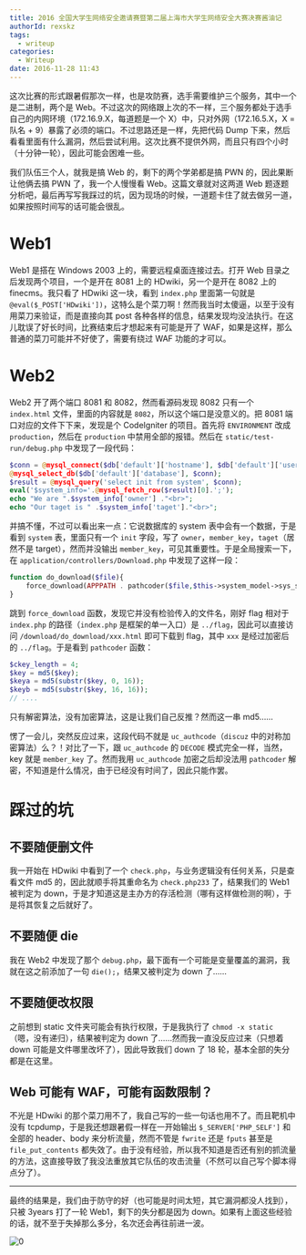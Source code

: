 ```yaml
---
title: 2016 全国大学生网络安全邀请赛暨第二届上海市大学生网络安全大赛决赛酱油记
authorId: rexskz
tags:
  - writeup
categories:
  - Writeup
date: 2016-11-28 11:43
---
```


这次比赛的形式跟暑假那次一样，也是攻防赛，选手需要维护三个服务，其中一个是二进制，两个是 Web。不过这次的网络跟上次的不一样，三个服务都处于选手自己的内网环境（172.16.9.X，每道题是一个 X）中，只对外网（172.16.5.X，X = 队名 + 9）暴露了必须的端口。不过思路还是一样，先把代码 Dump 下来，然后看看里面有什么漏洞，然后尝试利用。这次比赛不提供外网，而且只有四个小时（十分钟一轮），因此可能会困难一些。

我们队伍三个人，就我是搞 Web 的，剩下的两个学弟都是搞 PWN 的，因此果断让他俩去搞 PWN 了，我一个人慢慢看 Web。这篇文章就对这两道 Web 题逐题分析吧，最后再写写我踩过的坑，因为现场的时候，一道题卡住了就去做另一道，如果按照时间写的话可能会很乱。

# Web1

Web1 是搭在 Windows 2003 上的，需要远程桌面连接过去。打开 Web 目录之后发现两个项目，一个是开在 8081 上的 HDwiki，另一个是开在 8082 上的 finecms。我只看了 HDwiki 这一块，看到 `index.php` 里面第一句就是 `@eval($_POST['HDwiki'])`，这特么是个菜刀啊！然而我当时太傻逼，以至于没有用菜刀来验证，而是直接向其 post 各种各样的信息，结果发现均没法执行。在这儿耽误了好长时间，比赛结束后才想起来有可能是开了 WAF，如果是这样，那么普通的菜刀可能并不好使了，需要有绕过 WAF 功能的才可以。

# Web2

Web2 开了两个端口 8081 和 8082，然而看源码发现 8082 只有一个 `index.html` 文件，里面的内容就是 `8082`，所以这个端口是没意义的。把 8081 端口对应的文件下下来，发现是个 CodeIgniter 的项目。首先将 `ENVIRONMENT` 改成 `production`，然后在 `production` 中禁用全部的报错。然后在 `static/test-run/debug.php` 中发现了一段代码：

```php
$conn = @mysql_connect($db['default']['hostname'], $db['default']['username'], $db['default']['password']) or die("connect failed" . mysql_error());
@mysql_select_db($db['default']['database'], $conn);
$result = @mysql_query('select init from system', $conn);
eval('$system_info='.@mysql_fetch_row($result)[0].';');
echo "We are ".$system_info['owner'] ."<br>";
echo "Our taget is " .$system_info['taget']."<br>";
```

并搞不懂，不过可以看出来一点：它说数据库的 system 表中会有一个数据，于是看到 `system` 表，里面只有一个 `init` 字段，写了 `owner`，`member_key`，`taget`（居然不是 target），然而并没输出 `member_key`，可见其重要性。于是全局搜索一下，在 `application/controllers/Download.php` 中发现了这样一段：

```php
function do_download($file){
    force_download(APPPATH . pathcoder($file,$this->system_model->sys_select()['member_key']), NULL);
}
```

跳到 `force_download` 函数，发现它并没有检验传入的文件名，刚好 flag 相对于 `index.php` 的路径（`index.php` 是框架的单一入口）是 `../flag`，因此可以直接访问 `/download/do_download/xxx.html` 即可下载到 flag，其中 `xxx` 是经过加密后的 `../flag`。于是看到 `pathcoder` 函数：

```php
$ckey_length = 4;
$key = md5($key);
$keya = md5(substr($key, 0, 16));
$keyb = md5(substr($key, 16, 16));
// ....
```

只有解密算法，没有加密算法，这是让我们自己反推？然而这一串 md5……

愣了一会儿，突然反应过来，这段代码不就是 `uc_authcode`（`discuz` 中的对称加密算法）么？！对比了一下，跟 `uc_authcode` 的 `DECODE` 模式完全一样，当然，key 就是 `member_key` 了。然而我用 `uc_authcode` 加密之后却没法用 `pathcoder` 解密，不知道是什么情况，由于已经没有时间了，因此只能作罢。

# 踩过的坑

## 不要随便删文件

我一开始在 HDwiki 中看到了一个 `check.php`，与业务逻辑没有任何关系，只是查看文件 md5 的，因此就顺手将其重命名为 `check.php233` 了，结果我们的 Web1 被判定为 down，于是才知道这是主办方的存活检测（哪有这样做检测的啊），于是将其恢复之后就好了。

## 不要随便 die

我在 Web2 中发现了那个 `debug.php`，最下面有一个可能是变量覆盖的漏洞，我就在这之前添加了一句 `die();`，结果又被判定为 down 了……

## 不要随便改权限

之前想到 static 文件夹可能会有执行权限，于是我执行了 `chmod -x static`（嗯，没有递归），结果被判定为 down 了……然而我一直没反应过来（只想着 down 可能是文件哪里改坏了），因此导致我们 down 了 18 轮，基本全部的失分都是在这里。

## Web 可能有 WAF，可能有函数限制？

不光是 HDwiki 的那个菜刀用不了，我自己写的一些一句话也用不了。而且靶机中没有 tcpdump，于是我还想跟暑假一样在一开始输出 `$_SERVER['PHP_SELF']` 和全部的 header、body 来分析流量，然而不管是 `fwrite` 还是 `fputs` 甚至是 `file_put_contents` 都失效了。由于没有经验，所以我不知道是否还有别的抓流量的方法，这直接导致了我没法重放其它队伍的攻击流量（不然可以自己写个脚本得点分了）。

----

最终的结果是，我们由于防守的好（也可能是时间太短，其它漏洞都没人找到），只被 3years 打了一轮 Web1，剩下的失分都是因为 down。如果有上面这些经验的话，就不至于失掉那么多分，名次还会再往前进一波。

![0](https://dn-rexskz.qbox.me/blog/article/2016-shctf-final/0.png)
